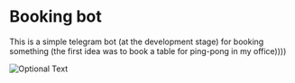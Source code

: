 # Booking bot

This is a simple telegram bot (at the development stage) for booking something (the first idea was to book a table for ping-pong in my office))))

![Optional Text](../h2_db/images/calendar.jpeg)

